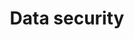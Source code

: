 ---
menu:
  default:
    identifier: ko-guides-hosting-data-security-_index
    parent: w-b-platform
title: Data security
weight: 3
---